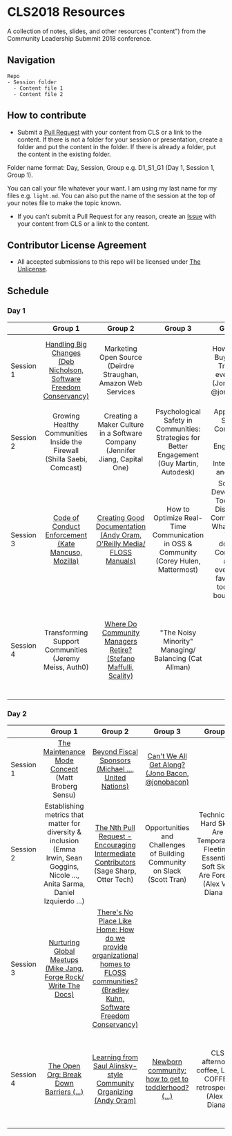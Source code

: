 # CLS2018 Resources

A collection of notes, slides, and other resources ("content") from the Community Leadership Submmit 2018 conference.

## Navigation

```
Repo
- Session folder
  - Content file 1
  - Content file 2
```

## How to contribute

- Submit a [Pull Request](https://github.com/CLSummit/CLS2018/pulls) with your content from CLS or a link to the content. If there is not a folder for your session or presentation, create a folder and put the content in the folder. If there is already a folder, put the content in the existing folder.

Folder name format: Day, Session, Group e.g. D1_S1_G1 (Day 1, Session 1, Group 1).

You can call your file whatever your want. I am using my last name for my files e.g. `light.md`. You can also put the name of the session at the top of your notes file to make the topic known.

- If you can't submit a Pull Request for any reason, create an [Issue](https://github.com/CLSummit/CLS2018/issues) with your content from CLS or a link to the content.

## Contributor License Agreement

- All accepted submissions to this repo will be licensed under [The Unlicense](https://github.com/CLSummit/CLS2018/blob/master/LICENSE.md).

## Schedule

### Day 1

|  | Group 1	| Group 2 | Group 3 | Group 4	| Group 5 | Group 6 | Group 7 | Group 8 |  
|:------------- |:-------------:|:-------------:|:-------------:|:-------------:|:-------------:|:-------------:|:-------------:|:-------------:|
| Session 1 |	[Handling Big Changes (Deb Nicholson, Software Freedom Conservancy)](https://github.com/CLSummit/CLS2018/tree/master/D1_S1_G1) | Marketing Open Source (Deirdre Straughan, Amazon Web Services	|  | How to Build Buy-in and Trust (w/ everyone!) (Jono Bacon @jonobacon) |	Shaping Inclusive Meritocracy: What do you measure? What do you do? (Sean Goggins @sociallycompute)	| How Do We Make OSI Compliance Easier? (@nithyaruff) | | [Scaling In-person Meetups: Building better chapter-driven community](https://github.com/CLSummit/CLS2018/tree/master/D1_S1_G8) |  
| Session 2 | Growing Healthy Communities Inside the Firewall (Shilla Saebi, Comcast)	| Creating a Maker Culture in a Software Company (Jennifer Jiang, Capital One)	| Psychological Safety in Communities: Strategies for Better Engagement (Guy Martin, Autodesk) | Apply Open Source Community and Engineering to Interviewing and Hiring |	Harnessing Community to Create Content, Give Talks,  and Share Ideas (Scott ...)	| How to Build a Community Without Meetings (Ray) | Diversity + Inclusion: How to Build a Diverse Community and Inclusive Culture @ Your Organization (Andrew Fitch, Cloudflare/Proudflare @fitchaj) |  |  
| Session 3 | [Code of Conduct Enforcement (Kate Mancuso, Mozilla)](https://github.com/CLSummit/CLS2018/tree/master/D1_S3_G1)	| [Creating Good Documentation (Andy Oram, O'Reilly Media/ FLOSS Manuals)](https://github.com/CLSummit/CLS2018/tree/master/D1_S3_G2)	| How to Optimize Real-Time Communication in OSS & Community (Corey Hulen, Mattermost) | Software Development Tooling for Distributed Communities: What works? What doesn't? Concerned about everyone's favorite git tool being bought? (...) |	Collating Durable Community Content in the Age of Real-time Chat (Duco ...)	| "My friend in Armenia" - or how do I amplify the voices of our global contributors in a community too often thinking US/EU? (Rachel ...) | Preventing Presentation Paralysis (Arnie Rowland, Westwood Consulting) |  |  
| Session 4 |	Transforming Support Communities (Jeremy Meiss, Auth0) | [Where Do Community Managers Retire? (Stefano Maffulli, Scality)](https://github.com/CLSummit/CLS2018/tree/master/D1_S4_G2)	| "The Noisy Minority" Managing/ Balancing (Cat Allman) |  |	Tactics & Talking Points to Champion Open Source Engagement in a Corp Environment (Jade) | What You Measure Is What You Get: Vanity metric horror stories, measuring of personal experiences, measuring impact (...) | What are best practices for onboarding and developing newcomers? (Sherwood ...) | Growing your side project community (Nick Burch) |  


### Day 2

|  | Group 1	| Group 2 | Group 3 | Group 4	| Group 5 | Group 6 | Group 7 | Group 8 |  
|:------------- |:-------------:|:-------------:|:-------------:|:-------------:|:-------------:|:-------------:|:-------------:|:-------------:|  
| Session 1 | [The Maintenance Mode Concept](https://pad.sfconservancy.org/p/MaintenanceMode_CLSummit_Day1_1) (Matt Broberg Sensu)	| [Beyond Fiscal Sponsors (Michael ..., United Nations)](https://github.com/CLSummit/CLS2018/tree/master/D2_S1_G2) | [Can't We All Get Along? (Jono Bacon, @jonobacon)](https://github.com/CLSummit/CLS2018/tree/master/D2_S1_G3) | | [My Friend In China (...)](https://github.com/CLSummit/CLS2018/tree/master/D2_S1_G5) | | [Asking for time and/or money (Cat Allman, Google)](https://github.com/CLSummit/CLS2018/tree/master/D2_S1_G7) | Diversity... a conversation (Jamie Cantrell & Danese Cooper) | 
| Session 2 |	Establishing metrics that matter for diversity & inclusion (Emma Irwin, Sean Goggins, Nicole ..., Anita Sarma, Daniel Izquierdo ...) |[The Nth Pull Request - Encouraging Intermediate Contributors](https://pad.sfconservancy.org/p/CLSummit_IntermediateContributors) (Sage Sharp, Otter Tech)	| Opportunities and Challenges of Building Community on Slack (Scott Tran) | Technical & Hard Skills Are Temporary & Fleeting, Essential/ Soft Skills Are Forever (Alex V & Diana L) |		|  | [Open Source Educational Outreach and Student Engagement (Remy DeCausemaker, Twitter)](https://github.com/CLSummit/CLS2018/tree/master/D2_S2_G7) | [Being A Good Ally - or... so you're a white guy who wants to help (Jaice)](https://github.com/CLSummit/CLS2018/tree/master/D2_S2_G8) |  
| Session 3 |	[Nurturing Global Meetups (Mike Jang, Forge Rock/ Write The Docs)](https://github.com/CLSummit/CLS2018/tree/master/D2_S3_G1) | [There's No Place Like Home: How do we provide organizational homes to FLOSS communities? (Bradley Kuhn, Software Freedom Conservancy)](https://github.com/CLSummit/CLS2018/tree/master/D2_S3_G2)	|  |  |		| Managing Community Leadership Transition and Rotation (...) | Tools, techniques approaches: how to manage conflict (George DeMet, Palantir.net & Lus) | [Don't wait, Rest In Peace now! (@VanRiper)](https://github.com/CLSummit/CLS2018/tree/master/D2_S3_G8) |  
| Session 4 |	[The Open Org: Break Down Barriers (...)](https://github.com/CLSummit/CLS2018/tree/master/D2_S4_G1) | [Learning from Saul Alinsky-style Community Organizing (Andy Oram)](https://github.com/CLSummit/CLS2018/tree/master/D2_S4_G2)	| [Newborn community: how to get to toddlerhood? (...)](https://github.com/CLSummit/CLS2018/tree/master/D2_S4_G3) | CLS afternoon coffee, LEAN COFFEE retrospective (Alex & Diana) |	Software for community managers: What do you use? What do you need? (Sean Goggins, ...)	|  |  |  |  
